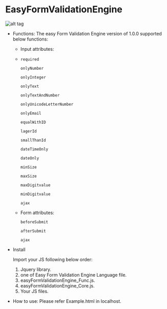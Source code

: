 EasyFormValidationEngine
========================



![alt tag](https://raw.github.com/uuxuru/EasyFormValidationEngine/master/screenShot.PNG)


 * Functions:
 The easy Form Validation Engine version of 1.0.0 supported below functions:

	+ Input attributes:
	+ 
		  required

		  onlyNumber  

		  onlyInteger

		  onlyText  

		  onlyTextAndNumber

		  onlyUnicodeLetterNumber  

		  onlyEmail 

		  equalWithID 

		  lagerId 

		  smallThanId 

		  dateTimeOnly 

		  dateOnly 

		  minSize 

		  maxSize 

		  maxDigitvalue  

		  minDigitvalue  

		  ajax

		
	+ Form attributes:

		  beforeSubmit

		  afterSubmit

		  ajax

		

 * Install
 
	Import your JS following below order:

	1. Jquery library.
	2. one of Easy Form Validation Engine Language file.
    3. easyFormValidationEngine_Func.js.
    4. easyFormValidationEngine_Core.js.
	5. Your JS files.
	
 * How to use:
	Please refer Example.html in localhost.
